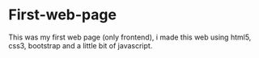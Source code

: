 # First-web-page
This was my first web page (only frontend), i made this web using html5, css3, bootstrap and a little bit of javascript.

